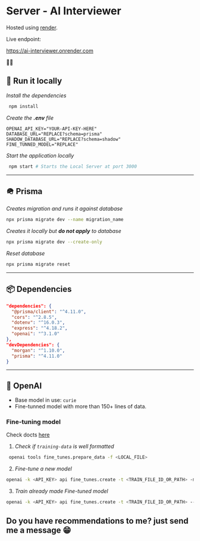 # Server - AI Interviewer

Hosted using [render](https://render.com/).

Live endpoint:

https://ai-interviewer.onrender.com

🧙‍♂️

## 🚂 Run it locally

_Install the dependencies_

```bash
 npm install
```

_Create the **.env** file_

```env
OPENAI_API_KEY="YOUR-API-KEY-HERE"
DATABASE_URL="REPLACE?schema=prisma"
SHADOW_DATABASE_URL="REPLACE?schema=shadow"
FINE_TUNNED_MODEL="REPLACE"
```

_Start the application locally_

```bash
 npm start # Starts the Local Server at port 3000
```

---

## 🪖 Prisma

_Creates migration and runs it against database_

```bash
npx prisma migrate dev --name migration_name
```

_Creates it locally but **do not apply** to database_

```bash
npx prisma migrate dev --create-only
```

_Reset database_

```bash
npx prisma migrate reset
```

---

## 📦 Dependencies

```json
"dependencies": {
  "@prisma/client": "^4.11.0",
  "cors": "^2.8.5",
  "dotenv": "^16.0.3",
  "express": "^4.18.2",
  "openai": "^3.1.0"
},
"devDependencies": {
  "morgan": "^1.10.0",
  "prisma": "^4.11.0"
}
```

---

## 🧠 OpenAI

- Base model in use: `curie`
- Fine-tunned model with more than 150+ lines of data.

### Fine-tuning model

Check docts [here](https://platform.openai.com/docs/guides/fine-tuning/create-a-fine-tuned-model)

1. _Check if `training-data` is well formatted_

```bash
 openai tools fine_tunes.prepare_data -f <LOCAL_FILE>
```

2. _Fine-tune a new model_

```bash
openai -k <API_KEY> api fine_tunes.create -t <TRAIN_FILE_ID_OR_PATH> -m <BASE_MODEL> --suffix "custom model name"
```

3. _Train already made Fine-tuned model_

```bash
openai -k <API_KEY> api fine_tunes.create -t <TRAIN_FILE_ID_OR_PATH> --model <MODEL_ID>
```

## Do you have recommendations to me? just send me a message 😁
